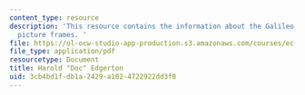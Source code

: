 ```yaml
---
content_type: resource
description: 'This resource contains the information about the Galileo studies and
  picture frames. '
file: https://ol-ocw-studio-app-production.s3.amazonaws.com/courses/ec-050-recreate-experiments-from-history-inform-the-future-from-the-past-galileo-january-iap-2010/3cb4bd1fdb1a2429a1024722922dd3f0_MITEC_050IAP10_lec01.pdf
file_type: application/pdf
resourcetype: Document
title: Harold "Doc" Edgerton
uid: 3cb4bd1f-db1a-2429-a102-4722922dd3f0
---
```

